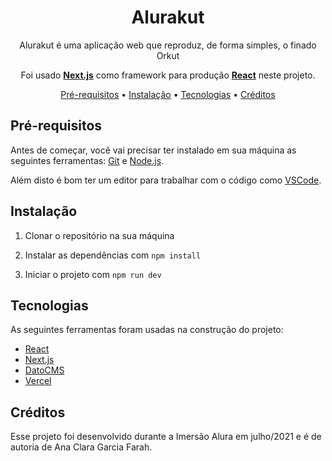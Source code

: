 <div align="center">
  <h1>Alurakut</h1>
<p>Alurakut é uma aplicação web que reproduz, de forma simples, o finado Orkut</p>
  <p>Foi usado <a href="https://nextjs.org/"><b>Next.js</b></a> como framework para produção <a href="https://pt-br.reactjs.org/"><b>React</b></a> neste projeto.</p>
</div>
<p align="center">
 <a href="#pré-requisitos">Pré-requisitos</a> •
 <a href="#instalação">Instalação</a> •
 <a href="#tecnologias">Tecnologias</a> •
 <a href="#créditos">Créditos</a>
</p>

## Pré-requisitos 

Antes de começar, você vai precisar ter instalado em sua máquina as seguintes ferramentas:
[Git](https://git-scm.com) e [Node.js](https://nodejs.org/en/). 

Além disto é bom ter um editor para trabalhar com o código como [VSCode](https://code.visualstudio.com/).

## Instalação

1. Clonar o repositório na sua máquina

2. Instalar as dependências com `npm install`

3. Iniciar o projeto com `npm run dev`

## Tecnologias

As seguintes ferramentas foram usadas na construção do projeto:

- [React](https://pt-br.reactjs.org/)
- [Next.js](https://nextjs.org/)
- [DatoCMS](https://www.datocms.com/)
- [Vercel](https://vercel.com/)

## Créditos

Esse projeto foi desenvolvido durante a Imersão Alura em julho/2021 e é de autoria de Ana Clara Garcia Farah.